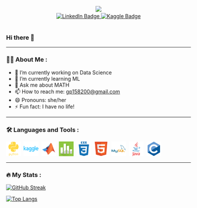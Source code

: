  <div id="header" align="center">
  <img src="https://media.giphy.com/media/WSBeyxvC1jH496xQGA/giphy.gif" width="100"/>
</div>
<div id="badges" align="center">
  <a href="https://www.linkedin.com/in/goral-patel-a387801a2/">
    <img src="https://img.shields.io/badge/LinkedIn-blue?style=for-the-badge&logo=linkedin&logoColor=white" alt="LinkedIn Badge"/>
  </a>
  <a href="https://www.kaggle.com/goralpatel">
    <img src="https://img.shields.io/badge/Kaggle-blue?style=for-the-badge&logo=kaggle&logoColor=white" alt="Kaggle Badge"/>
  </a>
</div>
<div id="badges" align="center">
    <img src="https://komarev.com/ghpvc/?username=gitonhubs&style=flat-square&color=blue" alt=""/>
 </div>

### Hi there 👋

---
### :woman_technologist: About Me :

- 🔭 I’m currently working on Data Science
- 🌱 I’m currently learning ML
- 💬 Ask me about MATH
- 📫 How to reach me: gp158200@gmail.com
- 😄 Pronouns: she/her
- ⚡ Fun fact: I have no life!

---
### :hammer_and_wrench: Languages and Tools :
<div>
  <img src="https://github.com/devicons/devicon/blob/master/icons/python/python-plain-wordmark.svg" title="Python" alt="Python" width="40" height="40"/>&nbsp;
  <img src="https://github.com/devicons/devicon/blob/master/icons/kaggle/kaggle-original-wordmark.svg" title="Kaggle" alt="Kaggle" width="40" height="40"/>&nbsp;
  <img src="https://github.com/devicons/devicon/blob/master/icons/matlab/matlab-original.svg" title="Matlab" alt="Matlab" width="40" height="40"/>&nbsp;
  <img src="https://github.com/devicons/devicon/blob/master/icons/minitab/minitab-original.svg" title="Minitab" alt="Minitab" width="40" height="40"/>&nbsp;
  <img src="https://github.com/devicons/devicon/blob/master/icons/css3/css3-plain-wordmark.svg"  title="CSS3" alt="CSS" width="40" height="40"/>&nbsp;
  <img src="https://github.com/devicons/devicon/blob/master/icons/html5/html5-original.svg" title="HTML5" alt="HTML" width="40" height="40"/>&nbsp;
  <img src="https://github.com/devicons/devicon/blob/master/icons/mysql/mysql-original-wordmark.svg" title="MySQL"  alt="MySQL" width="40" height="40"/>&nbsp;
  <img src="https://github.com/devicons/devicon/blob/master/icons/java/java-original-wordmark.svg" title="Java" alt="Java" width="40" height="40"/>&nbsp;
  <img src="https://github.com/devicons/devicon/blob/master/icons/c/c-original.svg" title="C" alt="C" width="40" height="40"/>&nbsp;
</div>


---

### :fire: My Stats :
[![GitHub Streak](https://streak-stats.demolab.com/?user=gitonhubs&theme=dark)](https://git.io/streak-stats)


[![Top Langs](https://github-readme-stats.vercel.app/api/top-langs/?username=gitonhubs&layout=compact&theme=vision-friendly-dark)](https://github.com/gitonhubs/github-readme-stats)
